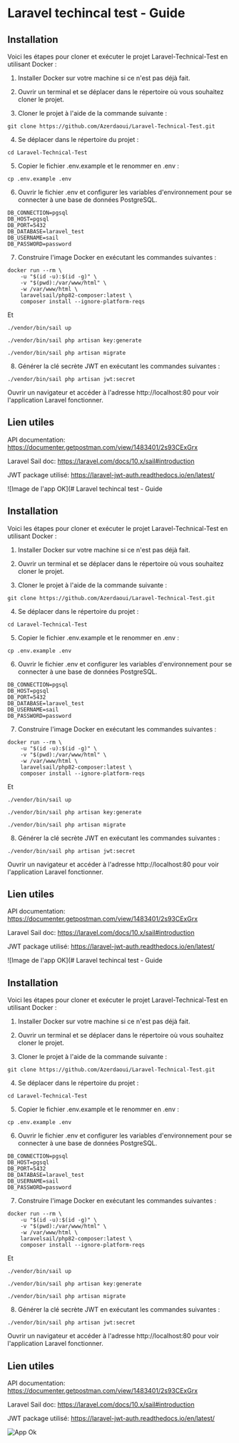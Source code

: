 # Laravel techincal test - Guide

## Installation
Voici les étapes pour cloner et exécuter le projet Laravel-Technical-Test en utilisant Docker :

1. Installer Docker sur votre machine si ce n'est pas déjà fait.

2. Ouvrir un terminal et se déplacer dans le répertoire où vous souhaitez cloner le projet.

3. Cloner le projet à l'aide de la commande suivante :

```
git clone https://github.com/Azerdaoui/Laravel-Technical-Test.git
```

4. Se déplacer dans le répertoire du projet :
```
cd Laravel-Technical-Test
```

5. Copier le fichier .env.example et le renommer en .env :
```
cp .env.example .env
```

6. Ouvrir le fichier .env et configurer les variables d'environnement pour se connecter à une base de données PostgreSQL. 
```
DB_CONNECTION=pgsql
DB_HOST=pgsql
DB_PORT=5432
DB_DATABASE=laravel_test
DB_USERNAME=sail
DB_PASSWORD=password
```

7. Construire l'image Docker en exécutant les commandes suivantes :

```
docker run --rm \
    -u "$(id -u):$(id -g)" \
    -v "$(pwd):/var/www/html" \
    -w /var/www/html \
    laravelsail/php82-composer:latest \
    composer install --ignore-platform-reqs
```
Et
```
./vendor/bin/sail up

./vendor/bin/sail php artisan key:generate

./vendor/bin/sail php artisan migrate
```

8. Générer la clé secrète JWT en exécutant les commandes suivantes :
```
./vendor/bin/sail php artisan jwt:secret
```

Ouvrir un navigateur et accéder à l'adresse http://localhost:80 pour voir l'application Laravel fonctionner.

## Lien utiles

API documentation: https://documenter.getpostman.com/view/1483401/2s93CExGrx  

Laravel Sail doc: https://laravel.com/docs/10.x/sail#introduction  

JWT package utilisé: https://laravel-jwt-auth.readthedocs.io/en/latest/  



![Image de l'app OK](# Laravel techincal test - Guide

## Installation
Voici les étapes pour cloner et exécuter le projet Laravel-Technical-Test en utilisant Docker :

1. Installer Docker sur votre machine si ce n'est pas déjà fait.

2. Ouvrir un terminal et se déplacer dans le répertoire où vous souhaitez cloner le projet.

3. Cloner le projet à l'aide de la commande suivante :

```
git clone https://github.com/Azerdaoui/Laravel-Technical-Test.git
```

4. Se déplacer dans le répertoire du projet :
```
cd Laravel-Technical-Test
```

5. Copier le fichier .env.example et le renommer en .env :
```
cp .env.example .env
```

6. Ouvrir le fichier .env et configurer les variables d'environnement pour se connecter à une base de données PostgreSQL. 
```
DB_CONNECTION=pgsql
DB_HOST=pgsql
DB_PORT=5432
DB_DATABASE=laravel_test
DB_USERNAME=sail
DB_PASSWORD=password
```

7. Construire l'image Docker en exécutant les commandes suivantes :

```
docker run --rm \
    -u "$(id -u):$(id -g)" \
    -v "$(pwd):/var/www/html" \
    -w /var/www/html \
    laravelsail/php82-composer:latest \
    composer install --ignore-platform-reqs
```
Et
```
./vendor/bin/sail up

./vendor/bin/sail php artisan key:generate

./vendor/bin/sail php artisan migrate
```

8. Générer la clé secrète JWT en exécutant les commandes suivantes :
```
./vendor/bin/sail php artisan jwt:secret
```

Ouvrir un navigateur et accéder à l'adresse http://localhost:80 pour voir l'application Laravel fonctionner.

## Lien utiles

API documentation: https://documenter.getpostman.com/view/1483401/2s93CExGrx  

Laravel Sail doc: https://laravel.com/docs/10.x/sail#introduction  

JWT package utilisé: https://laravel-jwt-auth.readthedocs.io/en/latest/  



![Image de l'app OK](# Laravel techincal test - Guide

## Installation
Voici les étapes pour cloner et exécuter le projet Laravel-Technical-Test en utilisant Docker :

1. Installer Docker sur votre machine si ce n'est pas déjà fait.

2. Ouvrir un terminal et se déplacer dans le répertoire où vous souhaitez cloner le projet.

3. Cloner le projet à l'aide de la commande suivante :

```
git clone https://github.com/Azerdaoui/Laravel-Technical-Test.git
```

4. Se déplacer dans le répertoire du projet :
```
cd Laravel-Technical-Test
```

5. Copier le fichier .env.example et le renommer en .env :
```
cp .env.example .env
```

6. Ouvrir le fichier .env et configurer les variables d'environnement pour se connecter à une base de données PostgreSQL. 
```
DB_CONNECTION=pgsql
DB_HOST=pgsql
DB_PORT=5432
DB_DATABASE=laravel_test
DB_USERNAME=sail
DB_PASSWORD=password
```

7. Construire l'image Docker en exécutant les commandes suivantes :

```
docker run --rm \
    -u "$(id -u):$(id -g)" \
    -v "$(pwd):/var/www/html" \
    -w /var/www/html \
    laravelsail/php82-composer:latest \
    composer install --ignore-platform-reqs
```
Et
```
./vendor/bin/sail up

./vendor/bin/sail php artisan key:generate

./vendor/bin/sail php artisan migrate
```

8. Générer la clé secrète JWT en exécutant les commandes suivantes :
```
./vendor/bin/sail php artisan jwt:secret
```

Ouvrir un navigateur et accéder à l'adresse http://localhost:80 pour voir l'application Laravel fonctionner.

## Lien utiles

API documentation: https://documenter.getpostman.com/view/1483401/2s93CExGrx  

Laravel Sail doc: https://laravel.com/docs/10.x/sail#introduction  

JWT package utilisé: https://laravel-jwt-auth.readthedocs.io/en/latest/  

![App Ok](https://www.dropbox.com/s/o19abd0ei4ub5rh/87d36368-0c24-40ef-91fc-caae3ce34d83.JPG?dl=0)
